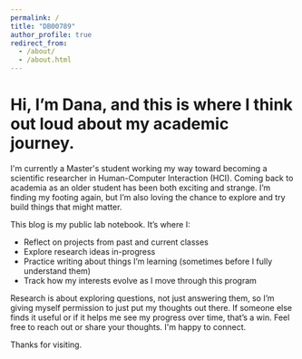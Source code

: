 ```yaml
---
permalink: /
title: "DB00789"
author_profile: true
redirect_from: 
  - /about/
  - /about.html
---
```


Hi, I’m Dana, and this is where I think out loud about my academic journey.
======

I'm currently a Master's student working my way toward becoming a scientific researcher in Human-Computer Interaction (HCI). Coming back to academia as an older student has been both exciting and strange. I’m finding my footing again, but I’m also loving the chance to explore and try build things that might matter.

This blog is my public lab notebook. It’s where I:
- Reflect on projects from past and current classes
- Explore research ideas in-progress
- Practice writing about things I’m learning (sometimes before I fully understand them)
- Track how my interests evolve as I move through this program

Research is about exploring questions, not just answering them, so I’m giving myself permission to just put my thoughts out there. If someone else finds it useful or if it helps me see my progress over time, that’s a win. Feel free to reach out or share your thoughts. I'm happy to connect.

Thanks for visiting.




